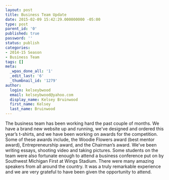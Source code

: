 ```yaml
---
layout: post
title: Business Team Update
date: 2015-02-09 15:42:29.000000000 -05:00
type: post
parent_id: '0'
published: true
password: ''
status: publish
categories:
- 2014-15 Season
- Business Team
tags: []
meta:
  _wpas_done_all: '1'
  _edit_last: '6'
  _thumbnail_id: '1279'
author:
  login: kelseybwood
  email: kelseybwood@yahoo.com
  display_name: Kelsey Bruinwood
  first_name: Kelsey
  last_name: Bruinwood
---
```

<p>The business team has been working hard the past couple of months. We have a brand new website up and running, we've designed and ordered this year’s t-shirts, and we have been working on awards for the competition. Some of these awards include, the Woodie Flowers award (best mentor award), Entrepreneurship award, and the Chairman’s award. We've been writing essays, shooting video and taking pictures. Some students on the team were also fortunate enough to attend a business conference put on by Southwest Michigan First at Wings Stadium. There were many amazing speakers from all around the country. It was a truly remarkable experience and we are very grateful to have been given the opportunity to attend.</p>
<p>&nbsp;</p>
<p>&nbsp;</p>
